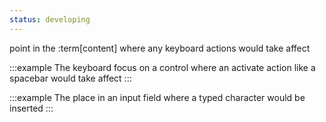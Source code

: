 ```yaml
---
status: developing
---
```


point in the :term[content] where any keyboard actions would take affect

:::example
The keyboard focus on a control where an activate action like a spacebar would take affect
:::

:::example
The place in an input field where a typed character would be inserted
:::
